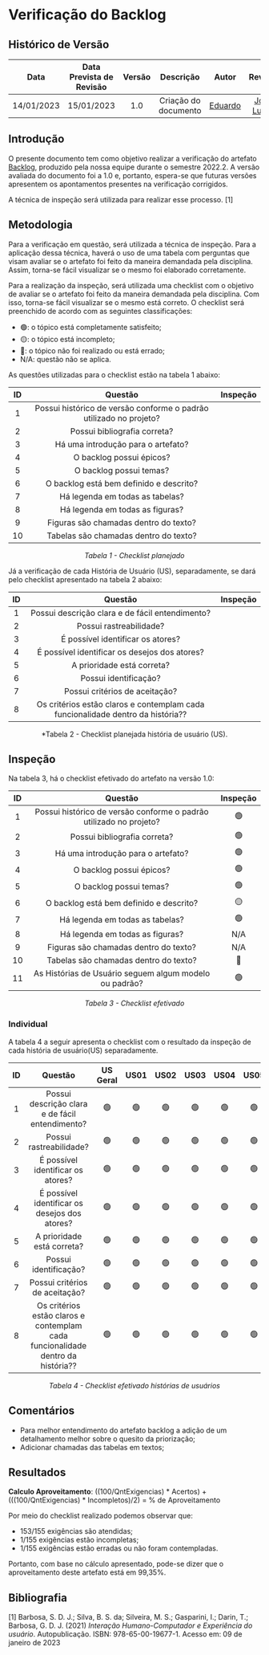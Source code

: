 # Verificação do Backlog
## <a>Histórico de Versão</a>
|    Data    | Data Prevista de Revisão | Versão |      Descrição       |                 Autor                 |                  Revisor                   |
| :--------: | :----------------------: | :----: | :------------------: | :-----------------------------------: | :----------------------------------------: |
| 14/01/2023 |        15/01/2023        |  1.0   | Criação do documento | [Eduardo](https://github.com/edudsan) | [João Lucas](https://github.com/Hackairos) |

## <a>Introdução</a>
O presente documento tem como objetivo realizar a verificação do artefato [Backlog](../../../Modelagem/Agil/BacklogDoProduto.md), produzido pela nossa equipe durante o semestre 2022.2. A versão avaliada do documento foi a 1.0 e, portanto, espera-se que futuras versões apresentem os apontamentos presentes na verificação corrigidos.

A técnica de inspeção será utilizada para realizar esse processo. [1]

## <a>Metodologia</a>
Para a verificação em questão, será utilizada a técnica de inspeção. Para a aplicação dessa técnica, haverá o uso de uma tabela com perguntas que visam avaliar se o artefato foi feito da maneira demandada pela disciplina. Assim, torna-se fácil visualizar se o mesmo foi elaborado corretamente.

Para a realização da inspeção, será utilizada uma checklist com o objetivo de avaliar se o artefato foi feito da maneira demandada pela disciplina. Com isso, torna-se fácil visualizar se o mesmo está correto. O checklist será preenchido de acordo com as seguintes classificações:

* 🟢: o tópico está completamente satisfeito;
* 🟡: o tópico está incompleto;
* 🔴: o tópico não foi realizado ou está errado;
* N/A: questão não se aplica.

As questões utilizadas para o checklist estão na tabela 1 abaixo:

<center>

|  ID   |                              Questão                               | Inspeção |
| :---: | :----------------------------------------------------------------: | :------: |
|   1   | Possui histórico de versão conforme o padrão utilizado no projeto? |          |
|   2   |                    Possui bibliografia correta?                    |          |
|   3   |                 Há uma introdução para o artefato?                 |          |
|   4   |                      O backlog possui épicos?                      |          |
|   5   |                      O backlog possui temas?                       |          |
|   6   |              O backlog está bem definido e descrito?               |          |
|   7   |                  Há legenda em todas as tabelas?                   |          |
|   8   |                  Há legenda em todas as figuras?                   |          |
|   9   |               Figuras são chamadas dentro do texto?                |          |
|  10   |               Tabelas são chamadas dentro do texto?                |          |
  
*Tabela 1 - Checklist planejado*

</center>

Já a verificação de cada História de Usuário (US), separadamente, se dará pelo checklist apresentado na tabela 2 abaixo:

<center>
  
|  ID   |                                     Questão                                     | Inspeção |
| :---: | :-----------------------------------------------------------------------------: | :------: |
|   1   |                 Possui descrição clara e de fácil entendimento?                 |          |
|   2   |                             Possui rastreabilidade?                             |          |
|   3   |                        É possível identificar os atores?                        |          |
|   4   |                  É possível identificar os desejos dos atores?                  |          |
|   5   |                           A prioridade está correta?                            |          |
|   6   |                              Possui identificação?                              |          |
|   7   |                         Possui critérios de aceitação?                          |          |
|   8   | Os critérios estão claros e contemplam cada funcionalidade dentro da história?? |          |
  
*Tabela 2 - Checklist planejada história de usuário (US).

</center>
  
## <a>Inspeção</a>

Na tabela 3, há o checklist efetivado do artefato na versão 1.0:

<center>

|  ID   |                              Questão                               | Inspeção |
| :---: | :----------------------------------------------------------------: | :------: |
|   1   | Possui histórico de versão conforme o padrão utilizado no projeto? |    🟢     |
|   2   |                    Possui bibliografia correta?                    |    🟢     |
|   3   |                 Há uma introdução para o artefato?                 |    🟢     |
|   4   |                      O backlog possui épicos?                      |    🟢     |
|   5   |                      O backlog possui temas?                       |    🟢     |
|   6   |              O backlog está bem definido e descrito?               |    🟡     |
|   7   |                  Há legenda em todas as tabelas?                   |    🟢     |
|   8   |                  Há legenda em todas as figuras?                   |   N/A    |
|   9   |               Figuras são chamadas dentro do texto?                |   N/A    |
|  10   |               Tabelas são chamadas dentro do texto?                |    🔴     |
|  11   |       As Histórias de Usuário seguem algum modelo ou padrão?       |    🟢     |
  
*Tabela 3 - Checklist efetivado*

</center>

### <a>Individual</a>
A tabela 4 a seguir apresenta o checklist com o resultado da inspeção de cada história de usuário(US) separadamente.

<center>

|  ID   |                                     Questão                                     | US Geral | US01  | US02  | US03  | US04  | US05  | US06  | US07  | US08  | US09  | US10  | US11  | US12  | US13  | US14  | US15  | US16  | US17  |
| :---: | :-----------------------------------------------------------------------------: | :------: | :---: | :---: | :---: | :---: | :---: | :---: | :---: | :---: | :---: | :---: | :---: | :---: | :---: | :---: | :---: | :---: | :---: |
|   1   |                 Possui descrição clara e de fácil entendimento?                 |    🟢     |   🟢   |   🟢   |   🟢   |   🟢   |   🟢   |   🟢   |   🟢   |   🟢   |   🟢   |   🟢   |   🟢   |   🟢   |   🟢   |   🟢   |   🟢   |   🟢   |
|   2   |                             Possui rastreabilidade?                             |    🟢     |   🟢   |   🟢   |   🟢   |   🟢   |   🟢   |   🟢   |   🟢   |   🟢   |   🟢   |   🟢   |   🟢   |   🟢   |   🟢   |   🟢   |   🟢   |   🟢   |
|   3   |                        É possível identificar os atores?                        |    🟢     |   🟢   |   🟢   |   🟢   |   🟢   |   🟢   |   🟢   |   🟢   |   🟢   |   🟢   |   🟢   |   🟢   |   🟢   |   🟢   |   🟢   |   🟢   |   🟢   |
|   4   |                  É possível identificar os desejos dos atores?                  |    🟢     |   🟢   |   🟢   |   🟢   |   🟢   |   🟢   |   🟢   |   🟢   |   🟢   |   🟢   |   🟢   |   🟢   |   🟢   |   🟢   |   🟢   |   🟢   |   🟢   |
|   5   |                           A prioridade está correta?                            |    🟢     |   🟢   |   🟢   |   🟢   |   🟢   |   🟢   |   🟢   |   🟢   |   🟢   |   🟢   |   🟢   |   🟢   |   🟢   |   🟢   |   🟢   |   🟢   |   🟢   |
|   6   |                              Possui identificação?                              |    🟢     |   🟢   |   🟢   |   🟢   |   🟢   |   🟢   |   🟢   |   🟢   |   🟢   |   🟢   |   🟢   |   🟢   |   🟢   |   🟢   |   🟢   |   🟢   |   🟢   |
|   7   |                         Possui critérios de aceitação?                          |    🟢     |   🟢   |   🟢   |   🟢   |   🟢   |   🟢   |   🟢   |   🟢   |   🟢   |   🟢   |   🟢   |   🟢   |   🟢   |   🟢   |   🟢   |   🟢   |   🟢   |
|   8   | Os critérios estão claros e contemplam cada funcionalidade dentro da história?? |    🟢     |   🟢   |   🟢   |   🟢   |   🟢   |   🟢   |   🟢   |   🟢   |   🟢   |   🟢   |   🟢   |   🟢   |   🟢   |   🟢   |   🟢   |   🟢   |   🟢   |
  
*Tabela 4 - Checklist efetivado histórias de usuários*

</center>
  
## <a>Comentários</a>

* Para melhor entendimento do artefato backlog a adição de um detalhamento melhor sobre o quesito da priorização;
* Adicionar chamadas das tabelas em textos;

  
## <a>Resultados</a>
<a>**Calculo Aproveitamento**</a>: ((100/QntExigencias) * Acertos) + (((100/QntExigencias) * Incompletos)/2) = % de Aproveitamento

Por meio do checklist realizado podemos observar que:
  
  * 153/155 exigências são atendidas;
  * 1/155 exigências estão incompletas;
  * 1/155 exigências estão erradas ou não foram contempladas.

Portanto, com base no cálculo apresentado, pode-se dizer que o aproveitamento deste artefato está em 99,35%.
  
## <a>Bibliografia</a>

[1] Barbosa, S. D. J.; Silva, B. S. da; Silveira, M. S.; Gasparini, I.; Darin, T.; Barbosa, G. D. J. (2021) _Interação Humano-Computador e Experiência do usuário_. Autopublicação. ISBN: 978-65-00-19677-1. Acesso em: 09 de janeiro de 2023
